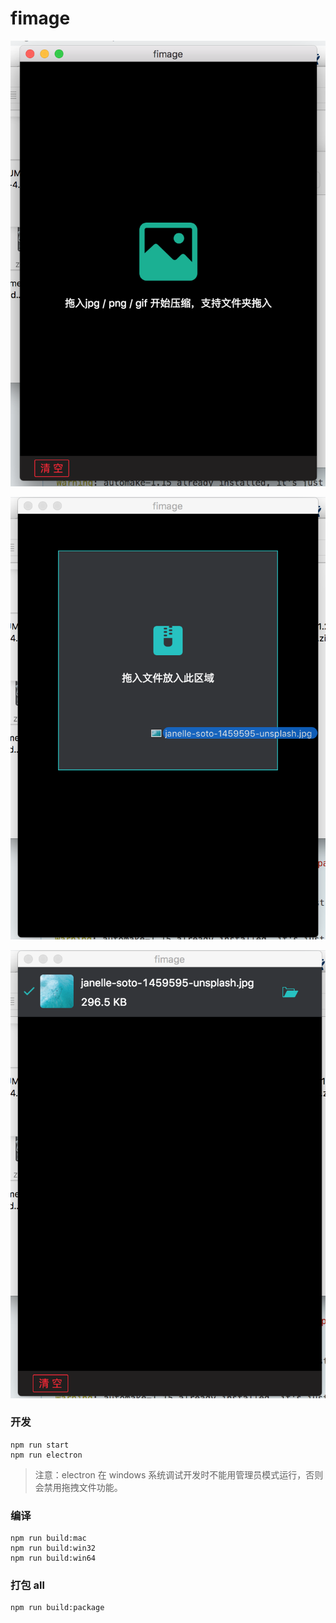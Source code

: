 # fimage

![](https://raw.githubusercontent.com/onfuns/fimage/master/screenshots/1.png)

![](https://raw.githubusercontent.com/onfuns/fimage/master/screenshots/2.png)

![](https://raw.githubusercontent.com/onfuns/fimage/master/screenshots/3.png)

### 开发

```
npm run start
npm run electron
```

> 注意：electron 在 windows 系统调试开发时不能用管理员模式运行，否则会禁用拖拽文件功能。

### 编译

```
npm run build:mac
npm run build:win32
npm run build:win64
```

### 打包 all

```
npm run build:package
```
